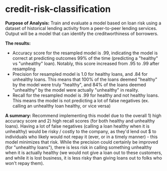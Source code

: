 # credit-risk-classification

**Purpose of Analysis:** Train and evaluate a model based on loan risk using a dataset of historical lending activity from a peer-to-peer lending services. Output will be a model that can identify the creditworthiness of borrowers.

**The results:**
- Accuracy score for the resampled model is .99, indicating the model is correct at predicting outcomes 99% of the time (predicting a "healthy" vs "unhealthy" loan). Notably, this score increased from .95 to .99 after resampling
- Precision for resampled model is 1.0 for healthy loans, and .84 for unhealthy loans. This means that 100% of the loans deemed "healthy" by the model were truly "healthy", and 84% of the loans deemed "unhealthy" by the model were actually "unhealthy" in reality.
- Recall for the resampled model is .99 for healthy and not healthy loans. This means the model is not predicting a lot of false negatives (ex. calling an unhealthy loan healthy, or vice versa)

**A summary:** Recommend implementing this model due to the overall 1) high accuracy score and 2) high recall scores (for both healthy and unhealthy loans). Having a lot of false negatives (calling a loan healthy when it is unhealthy) would be risky / costly to the company, as they'd lend out $ to individuals who likely would not repay it (ever, or in a timely manner) - this model minimizes that risk. While the precision could certainly be improved (for "unhealthy loans"), there is less risk in calling something unhealthy when it is actually healthy (we would not give a loan out to these customers, and while it is lost business, it is less risky than giving loans out to folks who won't repay them).
 
